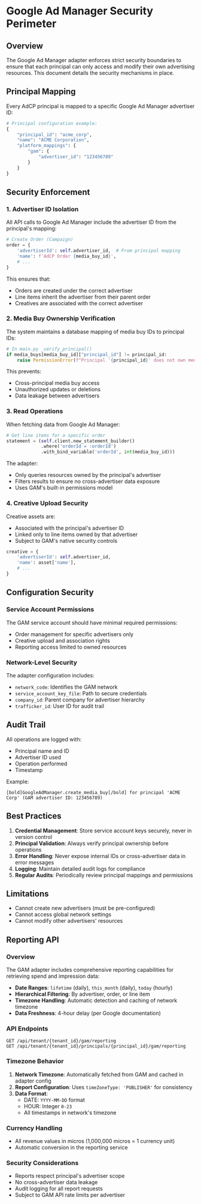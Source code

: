 # Google Ad Manager Security Perimeter

## Overview

The Google Ad Manager adapter enforces strict security boundaries to ensure that each principal can only access and modify their own advertising resources. This document details the security mechanisms in place.

## Principal Mapping

Every AdCP principal is mapped to a specific Google Ad Manager advertiser ID:

```python
# Principal configuration example:
{
    "principal_id": "acme_corp",
    "name": "ACME Corporation",
    "platform_mappings": {
        "gam": {
            "advertiser_id": "123456789"
        }
    }
}
```

## Security Enforcement

### 1. Advertiser ID Isolation

All API calls to Google Ad Manager include the advertiser ID from the principal's mapping:

```python
# Create Order (Campaign)
order = {
    'advertiserId': self.advertiser_id,  # From principal mapping
    'name': f'AdCP Order {media_buy_id}',
    # ...
}
```

This ensures that:
- Orders are created under the correct advertiser
- Line items inherit the advertiser from their parent order
- Creatives are associated with the correct advertiser

### 2. Media Buy Ownership Verification

The system maintains a database mapping of media buy IDs to principal IDs:

```python
# In main.py _verify_principal()
if media_buys[media_buy_id]["principal_id"] != principal_id:
    raise PermissionError(f"Principal '{principal_id}' does not own media buy '{media_buy_id}'.")
```

This prevents:
- Cross-principal media buy access
- Unauthorized updates or deletions
- Data leakage between advertisers

### 3. Read Operations

When fetching data from Google Ad Manager:

```python
# Get line items for a specific order
statement = (self.client.new_statement_builder()
             .where('orderId = :orderId')
             .with_bind_variable('orderId', int(media_buy_id)))
```

The adapter:
- Only queries resources owned by the principal's advertiser
- Filters results to ensure no cross-advertiser data exposure
- Uses GAM's built-in permissions model

### 4. Creative Upload Security

Creative assets are:
- Associated with the principal's advertiser ID
- Linked only to line items owned by that advertiser
- Subject to GAM's native security controls

```python
creative = {
    'advertiserId': self.advertiser_id,
    'name': asset['name'],
    # ...
}
```

## Configuration Security

### Service Account Permissions

The GAM service account should have minimal required permissions:
- Order management for specific advertisers only
- Creative upload and association rights
- Reporting access limited to owned resources

### Network-Level Security

The adapter configuration includes:
- `network_code`: Identifies the GAM network
- `service_account_key_file`: Path to secure credentials
- `company_id`: Parent company for advertiser hierarchy
- `trafficker_id`: User ID for audit trail

## Audit Trail

All operations are logged with:
- Principal name and ID
- Advertiser ID used
- Operation performed
- Timestamp

Example:
```
[bold]GoogleAdManager.create_media_buy[/bold] for principal 'ACME Corp' (GAM advertiser ID: 123456789)
```

## Best Practices

1. **Credential Management**: Store service account keys securely, never in version control
2. **Principal Validation**: Always verify principal ownership before operations
3. **Error Handling**: Never expose internal IDs or cross-advertiser data in error messages
4. **Logging**: Maintain detailed audit logs for compliance
5. **Regular Audits**: Periodically review principal mappings and permissions

## Limitations

- Cannot create new advertisers (must be pre-configured)
- Cannot access global network settings
- Cannot modify other advertisers' resources

## Reporting API

### Overview

The GAM adapter includes comprehensive reporting capabilities for retrieving spend and impression data:

- **Date Ranges**: `lifetime` (daily), `this_month` (daily), `today` (hourly)
- **Hierarchical Filtering**: By advertiser, order, or line item
- **Timezone Handling**: Automatic detection and caching of network timezone
- **Data Freshness**: 4-hour delay (per Google documentation)

### API Endpoints

```
GET /api/tenant/{tenant_id}/gam/reporting
GET /api/tenant/{tenant_id}/principals/{principal_id}/gam/reporting
```

### Timezone Behavior

1. **Network Timezone**: Automatically fetched from GAM and cached in adapter config
2. **Report Configuration**: Uses `timeZoneType: 'PUBLISHER'` for consistency
3. **Data Format**: 
   - DATE: `YYYY-MM-DD` format
   - HOUR: Integer `0-23`
   - All timestamps in network's timezone

### Currency Handling

- All revenue values in micros (1,000,000 micros = 1 currency unit)
- Automatic conversion in the reporting service

### Security Considerations

- Reports respect principal's advertiser scope
- No cross-advertiser data leakage
- Audit logging for all report requests
- Subject to GAM API rate limits per advertiser